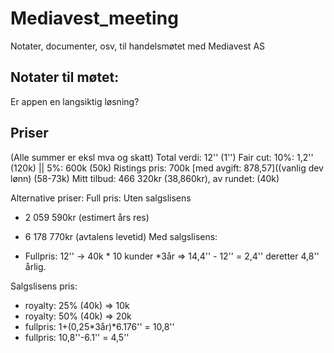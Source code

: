 # Mediavest_meeting
Notater, documenter, osv, til handelsmøtet med Mediavest AS


## Notater til møtet: 

Er appen en langsiktig løsning?

## Priser
(Alle summer er eksl mva og skatt)
Total verdi: 12'' (1'')
Fair cut: 10%: 1,2'' (120k) || 5%: 600k (50k)
Ristings pris: 700k [med avgift: 878,57]((vanlig dev lønn) (58-73k)
Mitt tilbud: 466 320kr (38,860kr), av rundet: (40k) 


Alternative priser:
Full pris: 
Uten salgslisens
- 2 059 590kr (estimert års res)
- 6 178 770kr (avtalens levetid)
Med salgslisens:

- Fullpris: 12'' -> 40k * 10 kunder *3år => 14,4'' - 12'' = 2,4'' deretter 4,8'' årlig. 

Salgslisens pris: 
- royalty: 25% (40k) => 10k
- royalty: 50% (40k) => 20k
- fullpris: 1+(0,25*3år)*6.176'' = 10,8''
- fullpris: 10,8''-6.1'' = 4,5''


